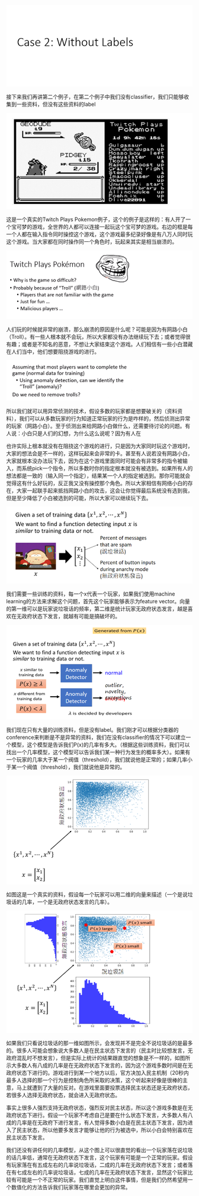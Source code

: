 ![](res/chapter45-1.png)

接下来我们再讲第二个例子，在第二个例子中我们没有classifier，我们只能够收集到一些资料，但没有这些资料的label

![](res/chapter45-2.png)

这是一个真实的Twitch Plays Pokemon例子，这个的例子是这样的：有人开了一个宝可梦的游戏，全世界的人都可以连接一起玩这个宝可梦的游戏。右边的框是每一个人都在输入指令同时操控这个游戏，这个游戏最多纪录好像是有八万人同时玩这个游戏。当大家都在同时操作同一个角色时，玩起来其实是相当崩溃的。


![](res/chapter45-3.png)

人们玩的时候就非常的崩溃，那么崩溃的原因是什么呢？可能是因为有网路小白（Troll）。有一些人根本就不会玩，所以大家都没有办法继续玩下去；或者觉得很有趣；或者是不知名的恶意，不想让大家结束这个游戏。人们相信有一些小白潜藏在人们当中，他们想要阻挠游戏的进行。

![](res/chapter45-4.png)

所以我们就可以用异常侦测的技术，假设多数的玩家都是想要破关的（资料资料），我们可以从多数玩家的行为知道正常玩家的行为是咋样的，然后侦测出异常的玩家（网路小白）。至于侦测出来给网路小白做什么，还需要待讨论的问题。有人说：小白只是人们的幻想，为什么这么说呢？因为有人在

也许实际上根本就没有在阻挠这个游戏的进行，只是因为大家同时玩这个游戏时，大家的想法会是不一样的，这样玩起来会非常的卡。甚至有人说若没有网路小白，大家就根本没办法玩下去，因为在这个游戏里面同时可能会有非常多的指令被输入，而系统pick一个指令，所以多数时你的指定根本就没有被选到。如果所有人的想法都是一致的（输入同一个指定），结果某一个人的指定被选到。那你可能就会觉得这有什么好玩的，反正我又没有操控那个角色。所以大家相信有网络小白的存在，大家一起联手起来抵挡网路小白的攻击，这会让你觉得最后系统没有选到我，但是至少降低了小白被选到的可能，所以大家可以继续玩下去。


![](res/chapter45-5.png)

我们需要一些训练的资料，每一个x代表一个玩家，如果我们使用machine learning的方法来求解这个问题，首先这个玩家能够表示为feature vector。向量的第一维可以是玩家说垃圾话的频率，第二维是统计玩家无政府状态发言，越是喜欢在无政府状态下发言，就越有可能是搞破坏的。

![](res/chapter45-6.png)


我们现在只有大量的训练资料，但是没有label。我们刚才可以根据分类器的conference来判断是不是异常的资料，我们在没有classifier的情况下可以建立一个模型，这个模型是告诉我们P(x)的几率有多大。（根据这些训练资料，我们可以找出一个几率模型，这个模型可以告诉我们某一种行为发生的概率多大）。如果有一个玩家的几率大于某一个阀值（threshold），我们就说他是正常的；如果几率小于某一个阀值（threshold），我们就说他是异常的。

![](res/chapter45-7.png)

如图这是一个真实的资料，假设每一个玩家可以用二维的向量来描述（一个是说垃圾话的几率，一个是无政府状态发言的几率）。

![](res/chapter45-8.png)

如果我们只看说垃圾话的那一维如图所示，会发现并不是完全不说垃圾话的是最多的。很多人可能会想象说大多数人是在民主状态下发言的（民主时比较想发言，无政府混乱时不想发言），但是实际上统计的结果跟直觉的想象是不一样的，如图所示大多数人有八成的几率是在无政府状态下发言的，因为这个游戏多数时间是在无政府状态下进行的。游戏进行到某一个地方以后，官方决加入民主机制（20秒内最多人选择的那一个行为是控制角色所采取的决策，这个听起来好像是很棒的主意，马上就遭到了大量的反对。在游戏里面要投票选择民主状态还是无政府状态，若很多人选择无政府状态，就会进入无政府状态。

事实上很多人强烈支持无政府状态，强烈反对民主状态，所以这个游戏多数是在无政府状态下进行。假设一个玩家不考虑自己是要在什么状态下发言，大多数人有八成的几率是在无政府下进行发言，有人觉得多数小白是在民主状态下发言，因为进入了民主状态，所以他要多发言才能够让他的行为被选中，所以小白会特别喜欢在民主状态下发言。


我们还没有讲任何的几率模型，从这个图上可以很直觉的看出一个玩家落在说垃圾的话几率低，通常在无政府状态下发言，这个玩家有可能是一个正常的玩家。假设有玩家落在有五成左右的几率说垃圾话，二成的几率在无政府状态下发言；或者落在有七成左右的几率说垃圾话，七成的几率在无政府状态下发言，显然这个玩家比较有可能是一个不正常的玩家。我们直觉上明白这件事情，但是我们仍然希望用一个数值化的方法告诉我们玩家落在哪里会更加的异常。



























